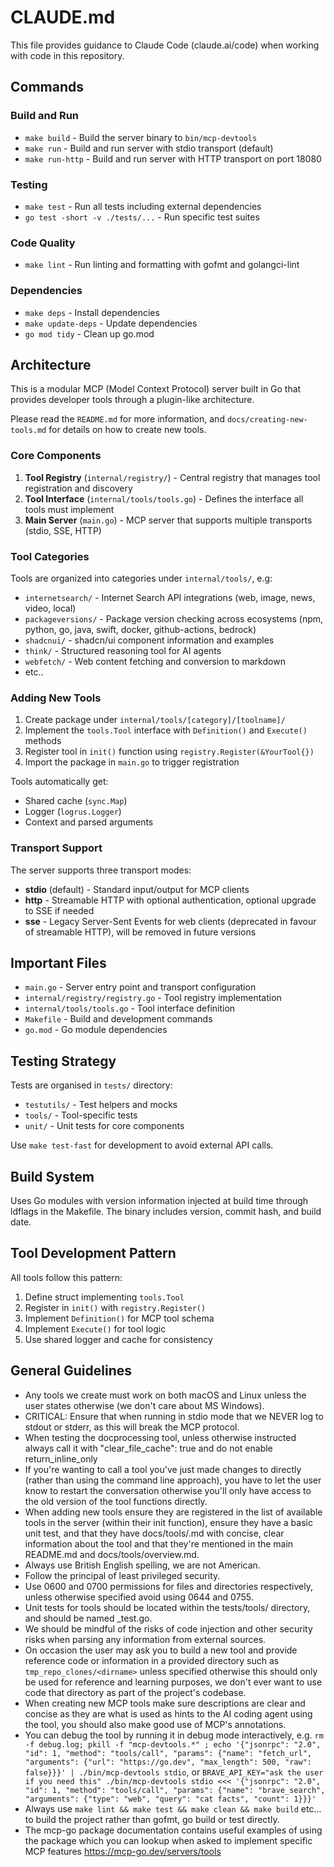 # CLAUDE.md

This file provides guidance to Claude Code (claude.ai/code) when working with code in this repository.

## Commands

### Build and Run
- `make build` - Build the server binary to `bin/mcp-devtools`
- `make run` - Build and run server with stdio transport (default)
- `make run-http` - Build and run server with HTTP transport on port 18080

### Testing
- `make test` - Run all tests including external dependencies
- `go test -short -v ./tests/...` - Run specific test suites

### Code Quality
- `make lint` - Run linting and formatting with gofmt and golangci-lint

### Dependencies
- `make deps` - Install dependencies
- `make update-deps` - Update dependencies
- `go mod tidy` - Clean up go.mod

## Architecture

This is a modular MCP (Model Context Protocol) server built in Go that provides developer tools through a plugin-like architecture.

Please read the `README.md` for more information, and `docs/creating-new-tools.md` for details on how to create new tools.

### Core Components

1. **Tool Registry** (`internal/registry/`) - Central registry that manages tool registration and discovery
2. **Tool Interface** (`internal/tools/tools.go`) - Defines the interface all tools must implement
3. **Main Server** (`main.go`) - MCP server that supports multiple transports (stdio, SSE, HTTP)

### Tool Categories

Tools are organized into categories under `internal/tools/`, e.g:
- `internetsearch/` - Internet Search API integrations (web, image, news, video, local)
- `packageversions/` - Package version checking across ecosystems (npm, python, go, java, swift, docker, github-actions, bedrock)
- `shadcnui/` - shadcn/ui component information and examples
- `think/` - Structured reasoning tool for AI agents
- `webfetch/` - Web content fetching and conversion to markdown
- etc..

### Adding New Tools

1. Create package under `internal/tools/[category]/[toolname]/`
2. Implement the `tools.Tool` interface with `Definition()` and `Execute()` methods
3. Register tool in `init()` function using `registry.Register(&YourTool{})`
4. Import the package in `main.go` to trigger registration

Tools automatically get:
- Shared cache (`sync.Map`)
- Logger (`logrus.Logger`)
- Context and parsed arguments

### Transport Support

The server supports three transport modes:
- **stdio** (default) - Standard input/output for MCP clients
- **http** - Streamable HTTP with optional authentication, optional upgrade to SSE if needed
- **sse** - Legacy Server-Sent Events for web clients (deprecated in favour of streamable HTTP), will be removed in future versions

## Important Files

- `main.go` - Server entry point and transport configuration
- `internal/registry/registry.go` - Tool registry implementation
- `internal/tools/tools.go` - Tool interface definition
- `Makefile` - Build and development commands
- `go.mod` - Go module dependencies

## Testing Strategy

Tests are organised in `tests/` directory:
- `testutils/` - Test helpers and mocks
- `tools/` - Tool-specific tests
- `unit/` - Unit tests for core components

Use `make test-fast` for development to avoid external API calls.

## Build System

Uses Go modules with version information injected at build time through ldflags in the Makefile. The binary includes version, commit hash, and build date.

## Tool Development Pattern

All tools follow this pattern:
1. Define struct implementing `tools.Tool`
2. Register in `init()` with `registry.Register()`
3. Implement `Definition()` for MCP tool schema
4. Implement `Execute()` for tool logic
5. Use shared logger and cache for consistency

## General Guidelines

- Any tools we create must work on both macOS and Linux unless the user states otherwise (we don't care about MS Windows).
- CRITICAL: Ensure that when running in stdio mode that we NEVER log to stdout or stderr, as this will break the MCP protocol.
- When testing the docprocessing tool, unless otherwise instructed always call it with "clear_file_cache": true and do not enable return_inline_only
- If you're wanting to call a tool you've just made changes to directly (rather than using the command line approach), you have to let the user know to restart the conversation otherwise you'll only have access to the old version of the tool functions directly.
- When adding new tools ensure they are registered in the list of available tools in the server (within their init function), ensure they have a basic unit test, and that they have docs/tools/<toolname>.md with concise, clear information about the tool and that they're mentioned in the main README.md and docs/tools/overview.md.
- Always use British English spelling, we are not American.
- Follow the principal of least privileged security.
- Use 0600 and 0700 permissions for files and directories respectively, unless otherwise specified avoid using 0644 and 0755.
- Unit tests for tools should be located within the tests/tools/ directory, and should be named <toolname>_test.go.
- We should be mindful of the risks of code injection and other security risks when parsing any information from external sources.
- On occasion the user may ask you to build a new tool and provide reference code or information in a provided directory such as `tmp_repo_clones/<dirname>` unless specified otherwise this should only be used for reference and learning purposes, we don't ever want to use code that directory as part of the project's codebase.
- When creating new MCP tools make sure descriptions are clear and concise as they are what is used as hints to the AI coding agent using the tool, you should also make good use of MCP's annotations.
- You can debug the tool by running it in debug mode interactively, e.g. `rm -f debug.log; pkill -f "mcp-devtools.*" ; echo '{"jsonrpc": "2.0", "id": 1, "method": "tools/call", "params": {"name": "fetch_url", "arguments": {"url": "https://go.dev", "max_length": 500, "raw": false}}}' | ./bin/mcp-devtools stdio`, or `BRAVE_API_KEY="ask the user if you need this" ./bin/mcp-devtools stdio <<< '{"jsonrpc": "2.0", "id": 1, "method": "tools/call", "params": {"name": "brave_search", "arguments": {"type": "web", "query": "cat facts", "count": 1}}}'`
- Always use `make lint && make test && make clean && make build` etc... to build the project rather than gofmt, go build or test directly.
- The mcp-go package documentation contains useful examples of using the package which you can lookup when asked to implement specific MCP features https://mcp-go.dev/servers/tools
